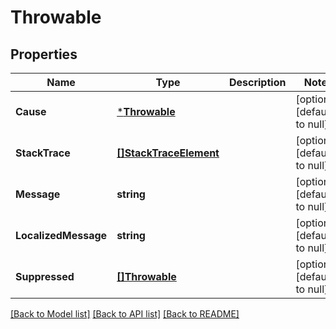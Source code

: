 # Throwable

## Properties
Name | Type | Description | Notes
------------ | ------------- | ------------- | -------------
**Cause** | [***Throwable**](Throwable.md) |  | [optional] [default to null]
**StackTrace** | [**[]StackTraceElement**](StackTraceElement.md) |  | [optional] [default to null]
**Message** | **string** |  | [optional] [default to null]
**LocalizedMessage** | **string** |  | [optional] [default to null]
**Suppressed** | [**[]Throwable**](Throwable.md) |  | [optional] [default to null]

[[Back to Model list]](../README.md#documentation-for-models) [[Back to API list]](../README.md#documentation-for-api-endpoints) [[Back to README]](../README.md)



